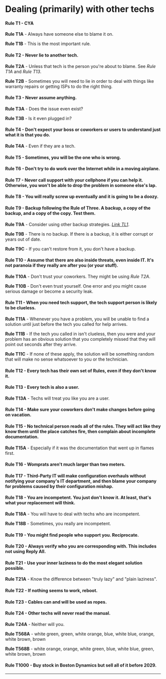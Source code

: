 # Dealing (primarily) with other techs

#### Rule T1 - CYA

**Rule T1A** - Always have someone else to blame it on.

**Rule T1B** - This is the most important rule.

#### Rule T2 - Never lie to another tech.

**Rule T2A** - Unless that tech is the person you're about to blame. See *Rule T1A* and *Rule T13*.

**Rule T2B** - Sometimes you will need to lie in order to deal with things like warranty repairs or getting ISPs to do the right thing.

#### Rule T3 - Never assume anything.

**Rule T3A** - Does the issue even exist?

**Rule T3B** - Is it even plugged in?

#### Rule T4 - Don't expect your boss or coworkers or users to understand just what it is that you do.

**Rule T4A** - Even if they are a tech.

#### Rule T5 - Sometimes, you will be the one who is wrong.

#### Rule T6 - Don't try to do work over the Internet while in a moving airplane.

#### Rule T7 - Never call support with your cellphone if you can help it. Otherwise, you won't be able to drop the problem in someone else's lap.

#### Rule T8 - You will really screw up eventually and it is going to be a doozy.

#### Rule T9 - Backup following the Rule of Three. A backup, a copy of the backup, and a copy of the copy. Test them.

**Rule T9A** - Consider using other backup strategies. [*Link TL1*](https://www.unitrends.com/blog/3-2-1-backup-sucks).

**Rule T9B** - There is no backup. If there is a backup, it is either corrupt or years out of date.

**Rule T9C** - If you can't restore from it, you don't have a backup.

#### Rule T10 - Assume that there are also inside threats, even inside IT. It's not paranoia if they really are after you (or your stuff).

**Rule T10A** - Don't trust your coworkers. They might be using *Rule T2A*.

**Rule T10B** - Don't even trust yourself. One error and you might cause serious damage or become a security leak.

#### Rule T11 - When you need tech support, the tech support person is likely to be clueless.

**Rule T11A** - Whenever you have a problem, you will be unable to find a solution until just before the tech you called for help arrives.

**Rule T11B** - If the tech you called in isn't clueless, then you were and your problem has an obvious solution that you completely missed that they will point out seconds after they arrive.

**Rule T11C** - If none of these apply, the solution will be something random that will make no sense whatsoever to you or the technician.

#### Rule T12 - Every tech has their own set of Rules, even if they don't know it.

#### Rule T13 - Every tech is also a user.

**Rule T13A** - Techs will treat you like you are a user.

#### Rule T14 - Make sure your coworkers don't make changes before going on vacation.

#### Rule T15 - No technical person reads all of the rules. They will act like they know them until the place catches fire, then complain about incomplete documentation.

**Rule T15A** - Especially if it was the documentation that went up in flames first.

#### Rule T16 - Womprats aren't much larger than two meters.

#### Rule T17 - Third-Party IT will make configuration overhauls without notifying your company's IT department, and then blame your company for problems caused by their configuration mishap.

#### Rule T18 - You are incompetent. You just don't know it. At least, that's what your replacement will think.

**Rule T18A** - You will have to deal with techs who are incompetent.

**Rule T18B** - Sometimes, you really are incompetent.

#### Rule T19 - You might find people who support you. Reciprocate.

#### Rule T20 - Always verify who you are corresponding with. This includes not using Reply All.

#### Rule T21 - Use your inner laziness to do the most elegant solution possible.

**Rule T21A** - Know the difference between "truly lazy" and "plain laziness".

#### Rule T22 - If nothing seems to work, reboot.

#### Rule T23 - Cables can and will be used as ropes.

#### Rule T24 - Other techs will never read the manual.

**Rule T24A** - Neither will you.


**Rule T568A** - white green, green, white orange, blue, white blue, orange, white brown, brown

**Rule T568B** - white orange, orange, white green, blue, white blue, green, white brown, brown

#### Rule T1000 - Buy stock in Boston Dynamics but sell all of it before 2029.
*****

